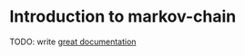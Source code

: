 # Introduction to markov-chain

TODO: write [great documentation](http://jacobian.org/writing/great-documentation/what-to-write/)
